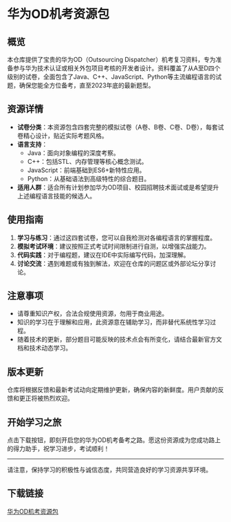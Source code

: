 # 华为OD机考资源包

## 概览

本仓库提供了宝贵的华为OD（Outsourcing Dispatcher）机考复习资料，专为准备参与华为技术认证或相关外包项目考核的开发者设计。资料覆盖了从A至D四个级别的试卷，全面包含了Java、C++、JavaScript、Python等主流编程语言的试题，确保您能全方位备考，直至2023年底的最新题型。

## 资源详情

- **试卷分类**：本资源包含四套完整的模拟试卷（A卷、B卷、C卷、D卷），每套试卷精心设计，贴近实际考题风格。
- **语言支持**：
  - Java：面向对象编程的深度考察。
  - C++：包括STL、内存管理等核心概念测试。
  - JavaScript：前端基础到ES6+新特性应用。
  - Python：从基础语法到高级特性的综合题目。
- **适用人群**：适合所有计划参加华为OD项目、校园招聘技术面试或是希望提升上述编程语言技能的候选人。
  
## 使用指南

1. **学习与练习**：通过这四套试卷，您可以自我检测对各编程语言的掌握程度。
2. **模拟考试环境**：建议按照正式考试时间限制进行自测，以增强实战能力。
3. **代码实践**：对于编程题，建议在IDE中实际编写代码，加深理解。
4. **讨论交流**：遇到难题或有独到解法，欢迎在仓库的问题区或外部论坛分享讨论。

## 注意事项

- 请尊重知识产权，合法合规使用资源，勿用于商业用途。
- 知识的学习在于理解和应用，此资源意在辅助学习，而非替代系统性学习过程。
- 随着技术的更新，部分题目可能反映的技术点会有所变化，请结合最新官方文档和技术动态学习。

## 版本更新

仓库将根据反馈和最新考试动向定期维护更新，确保内容的新鲜度。用户贡献的反馈和更正将被热烈欢迎。

## 开始学习之旅

点击下载按钮，即刻开启您的华为OD机考备考之路。愿这份资源成为您成功路上的得力助手，祝学习进步，考试顺利！

---

请注意，保持学习的积极性与诚信态度，共同营造良好的学习资源共享环境。

## 下载链接

[华为OD机考资源包](https://pan.quark.cn/s/726e43e52ca8)